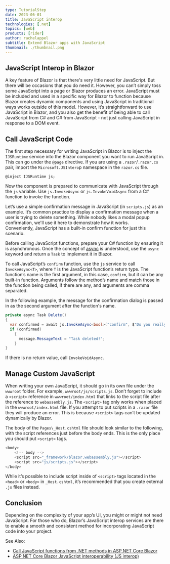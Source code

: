 ```yaml
---
type: TutorialStep
date: 2023-06-01
title: JavaScript interop
technologies: [.net]
topics: [web]
products: [rider]
author: rachelappel
subtitle: Extend Blazor apps with JavaScript
thumbnail: ./thumbnail.png
---
```


## JavaScript Interop in Blazor

A key feature of Blazor is that there's very little need for JavaScript. But there will be occasions that you do need it. However, you can’t simply toss some JavaScript into a page or Blazor produces an error. JavaScript must be included and used in a specific way for Blazor to function because Blazor creates dynamic components and using JavaScript in traditional ways works outside of this model. However, it’s straightforward to use JavaScript in Blazor, and you also get the benefit of being able to call JavaScript from C# and C# from JavaScript - not just calling JavaScript in response to a DOM event.

## Call JavaScript Code
The first step necessary for writing JavaScript in Blazor is to inject the `IJSRuntime` service into the Blazor component you want to run JavaScript in. This can go under the `@page` directive. If you are using a `.razor`/`.razor.cs` pair, import the `Microsoft.JSIntero`p namespace in the `razor.cs` file.

`@inject IJSRuntime js;`

Now the component is prepared to communicate with JavaScript through the `js` variable. 
Use `js.InvokeAsync` or `js.InvokeVoidAsync` from a C# function to invoke the function.

Let’s use a simple confirmation message in JavaScript (in `scripts.js`) as an example. 
It’s common practice to display a confirmation message when a user is trying to delete something. 
While nobody likes a modal popup confirmation, we'll use it here to demonstrate how it works.  
Conveniently, JavaScript has a built-in confirm function for just this scenario.

Before calling JavaScript functions, prepare your C# function by ensuring it is asynchronous. Once the concept of [async](https://learn.microsoft.com/en-us/dotnet/csharp/asynchronous-programming/async-scenarios) is understood, use the `async` keyword and return a `Task` to implement it in Blazor.

To call JavaScript’s `confirm` function, use the `js` service to call `InvokeAsync<T>`, where `T` is the JavaScript function’s return type. The function’s name is the first argument, in this case, `confirm`, but it can be any built-in function. Arguments follow the method’s name and match those in the function being called, if there are any, and arguments are comma separated.

In the following example, the message for the confirmation dialog is passed in as the second argument after the function's name. 

```cs
private async Task Delete()
{
  var confirmed = await js.InvokeAsync<bool>("confirm", $"Do you really want to delete {todo.Title}?");
  if (confirmed)
    {
      message.MessageText = "Task deleted!";
    }
}
```

If there is no return value, call `InvokeVoidAsync`. 

## Manage Custom JavaScript
When writing your own JavaScript, it should go in its own file under the `wwwroot` folder. For example, `wwwroot/js/scripts.js`. Don’t forget to include a `<script>` reference in `wwwroot/index.html` that links to the script file after the reference to `webassembly.js`. The `<script>` tag only works when placed in the `wwwroot/index.html` file. If you attempt to put scripts in a `.razor` file they will produce an error. This is because `<script>` tags can’t be updated dynamically by Blazor.

The body of the `Pages\_Host.cshtml` file should look similar to the following, with the script references just before the body ends. This is the only place you should put `<script>` tags.

```cs
<body>
    <!-- body -->
	<script src="_framework/blazor.webassembly.js"></script>
	<script src="js/scripts.js"></script>
</body>
```
While it’s possible to include script inside of `<script>` tags located in the `<head>` or `<body>` in `_Host.cshtml`, it’s recommended that you create external `.js` files instead.

## Conclusion
Depending on the complexity of your app’s UI, you might or might not need JavaScript. For those who do, Blazor’s JavaScript interop services are there to enable a smooth and consistent method for incorporating JavaScript code into your project.

See Also:

* [Call JavaScript functions from .NET methods in ASP.NET Core Blazor](https://docs.microsoft.com/en-us/aspnet/core/blazor/javascript-interoperability/call-javascript-from-dotnet?view=aspnetcore-5.0)
* [ASP.NET Core Blazor JavaScript interoperability (JS interop)](https://docs.microsoft.com/en-us/aspnet/core/blazor/javascript-interoperability/?view=aspnetcore-5.0) 